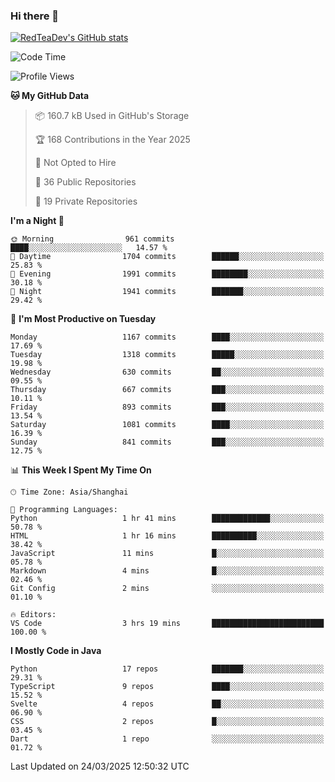 ### Hi there 👋

<!--
**RedTeaDev/RedTeaDev** is a ✨ _special_ ✨ repository because its `README.md` (this file) appears on your GitHub profile.

Here are some ideas to get you started:

- 🔭 I’m currently working on ...
- 🌱 I’m currently learning ...
- 👯 I’m looking to collaborate on ...
- 🤔 I’m looking for help with ...
- 💬 Ask me about ...
- 📫 How to reach me: ...
- 😄 Pronouns: ...
- ⚡ Fun fact: ...
-->

<!--
[![wakatime](https://wakatime.com/badge/user/6b101ed0-04c0-4490-9283-eb61f2efff96.svg)](https://wakatime.com/@6b101ed0-04c0-4490-9283-eb61f2efff96)
!-->

[![RedTeaDev's GitHub stats](https://github-readme-stats.vercel.app/api?username=RedTeaDev\&include_all_commits=true)](https://github.com/anuraghazra/github-readme-stats)
<!--
[![willianrod's wakatime stats](https://github-readme-stats.vercel.app/api/wakatime?username=RedTeaDev)](https://github.com/anuraghazra/github-readme-stats)
!-->
<!--START_SECTION:waka-->
![Code Time](http://img.shields.io/badge/Code%20Time-3%2C071%20hrs%2046%20mins-blue)

![Profile Views](http://img.shields.io/badge/Profile%20Views-0-blue)

**🐱 My GitHub Data** 

> 📦 160.7 kB Used in GitHub's Storage 
 > 
> 🏆 168 Contributions in the Year 2025
 > 
> 🚫 Not Opted to Hire
 > 
> 📜 36 Public Repositories 
 > 
> 🔑 19 Private Repositories 
 > 
**I'm a Night 🦉** 

```text
🌞 Morning                961 commits         ████░░░░░░░░░░░░░░░░░░░░░   14.57 % 
🌆 Daytime                1704 commits        ██████░░░░░░░░░░░░░░░░░░░   25.83 % 
🌃 Evening                1991 commits        ████████░░░░░░░░░░░░░░░░░   30.18 % 
🌙 Night                  1941 commits        ███████░░░░░░░░░░░░░░░░░░   29.42 % 
```
📅 **I'm Most Productive on Tuesday** 

```text
Monday                   1167 commits        ████░░░░░░░░░░░░░░░░░░░░░   17.69 % 
Tuesday                  1318 commits        █████░░░░░░░░░░░░░░░░░░░░   19.98 % 
Wednesday                630 commits         ██░░░░░░░░░░░░░░░░░░░░░░░   09.55 % 
Thursday                 667 commits         ███░░░░░░░░░░░░░░░░░░░░░░   10.11 % 
Friday                   893 commits         ███░░░░░░░░░░░░░░░░░░░░░░   13.54 % 
Saturday                 1081 commits        ████░░░░░░░░░░░░░░░░░░░░░   16.39 % 
Sunday                   841 commits         ███░░░░░░░░░░░░░░░░░░░░░░   12.75 % 
```


📊 **This Week I Spent My Time On** 

```text
🕑︎ Time Zone: Asia/Shanghai

💬 Programming Languages: 
Python                   1 hr 41 mins        █████████████░░░░░░░░░░░░   50.78 % 
HTML                     1 hr 16 mins        ██████████░░░░░░░░░░░░░░░   38.42 % 
JavaScript               11 mins             █░░░░░░░░░░░░░░░░░░░░░░░░   05.78 % 
Markdown                 4 mins              █░░░░░░░░░░░░░░░░░░░░░░░░   02.46 % 
Git Config               2 mins              ░░░░░░░░░░░░░░░░░░░░░░░░░   01.10 % 

🔥 Editors: 
VS Code                  3 hrs 19 mins       █████████████████████████   100.00 % 
```

**I Mostly Code in Java** 

```text
Python                   17 repos            ███████░░░░░░░░░░░░░░░░░░   29.31 % 
TypeScript               9 repos             ████░░░░░░░░░░░░░░░░░░░░░   15.52 % 
Svelte                   4 repos             ██░░░░░░░░░░░░░░░░░░░░░░░   06.90 % 
CSS                      2 repos             █░░░░░░░░░░░░░░░░░░░░░░░░   03.45 % 
Dart                     1 repo              ░░░░░░░░░░░░░░░░░░░░░░░░░   01.72 % 
```




 Last Updated on 24/03/2025 12:50:32 UTC
<!--END_SECTION:waka-->


